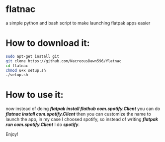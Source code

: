 # flatnac
a simple python and bash script to make launching flatpak apps easier

# How to download it:

```sh
sudo apt-get install git
git clone https://github.com/NacreousDawn596/flatnac
cd flatnac
chmod u+x setup.sh
./setup.sh
```

# How to use it:
now instead of doing ***flatpak install flathub com.spotify.Client*** you can do ***flatnac install com.spotify.Client*** then you can customize the name to launch the app, in my case I choosed spotify, so instead of writing ***flatpak run com.spotify.Client*** I do ***spotify***.

Enjoy!
